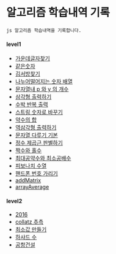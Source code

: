 # 알고리즘 학습내역 기록

```
js 알고리즘 학습내역을 기록합니다.
```

#### level1

- [가운데글자찾기](./level1/가운데글자.js)
- [같은숫자](./level1/같은숫자.js)
- [김서방찾기](./level1/김서방찾기.js)
- [나누어떨어지는 숫자 배열](./level1/나누어떨어지는숫자배열.js)
- [문자열내 p 와 y 의 개수](./level1/문자열내p와y의개수.js)
- [삼각형 출력하기](./level1/삼각형출력하기.js)
- [수박 반복 출력](./level1/수박.js)
- [스트링 숫자로 바꾸기](./level1/스트링숫자로바꾸기.js)
- [약수의 합](./level1/약수의합.js)
- [역삼각형 출력하기](./level1/역삼각형출력하기.js)
- [문자열 다루기 기본](./level1/문자열다루기기본.js)
- [정수 제곱근 판별하기](./level1/정수제곱근판별하기.js)
- [짝수와 홀수](./level1/짝수와홀수.js)
- [최대공약수와 최소공배수](./level1/최대공약수와최소공배수.js)
- [피보나치 수열](./level1/피보나치수열.js)
- [핸드폰 번호 가리기](./level1/핸드폰번호가리기.js)
- [addMatrix](./level1/addMatrix.js)
- [arrayAverage](./level1/arrayAverage.js)

#### level2

- [2016](./level2/2016.js)
- [collatz 추측](./level2/collatz추측.js)
- [최소값 만들기](./level2/최소값만들기.js)
- [하샤드 수](./level2/하샤드수.js)
- [공항건설](./level2/공항건설.js)
